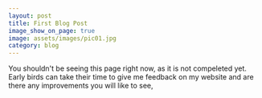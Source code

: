 ```yaml
---
layout: post
title: First Blog Post
image_show_on_page: true
image: assets/images/pic01.jpg
category: blog
---
```

You shouldn't be seeing this page right now, as it is not compeleted yet.
Early birds can take their time to give me feedback on my website and are there any improvements you will like to see,
